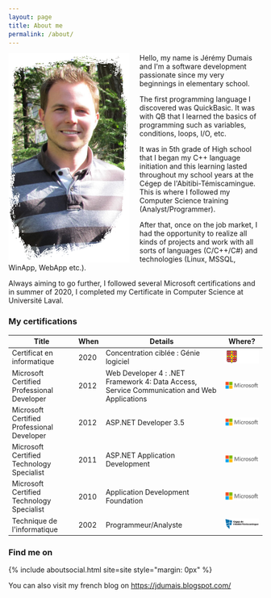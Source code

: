 ```yaml
---
layout: page
title: About me
permalink: /about/
---
```


<img src="/assets/jedphoto.png" width="240" style="float:left; margin-right: 20px" />

Hello, my name is Jérémy Dumais and I'm a software development passionate since my very beginnings in elementary school. 

The first programming language I discovered was QuickBasic. It was with QB that I learned the basics of programming such as variables, conditions, loops, I/O, etc. 

It was in 5th grade of High school that I began my C++ language initiation and this learning lasted throughout my school years at the Cégep de l'Abitibi-Témiscamingue. 
This is where I followed my Computer Science training (Analyst/Programmer). 

After that, once on the job market, I had the opportunity to realize all kinds of projects and work with all sorts of languages (C/C++/C#) and technologies (Linux, MSSQL, WinApp, WebApp etc.). 

Always aiming to go further, I followed several Microsoft certifications and in summer of 2020, I completed my Certificate in Computer Science at Université Laval.


### My certifications

|Title|When|Details|Where?|
|---|---|---|---|
|Certificat en informatique|2020|Concentration ciblée : Génie logiciel|<img src="/assets/ulaval.png" />|
|Microsoft Certified Professional Developer|2012|Web Developer 4 : .NET Framework 4: Data Access, Service Communication and Web Applications|<img src="/assets/microsoft.png" />|
|Microsoft Certified Professional Developer|2012|ASP.NET Developer 3.5|<img src="/assets/microsoft.png" />|
|Microsoft Certified Technology Specialist|2011|ASP.NET Application Development|<img src="/assets/microsoft.png" />|
|Microsoft Certified Technology Specialist|2010|Application Development Foundation|<img src="/assets/microsoft.png" />|
|Technique de l'informatique|2002|Programmeur/Analyste|<img src="/assets/cegepat.png" />|

### Find me on

{% include aboutsocial.html site=site style="margin: 0px" %}

<p style="margin-top:10px">You can also visit my french blog on <a href="https://jdumais.blogspot.com" target="_blank">https://jdumais.blogspot.com/</a></p>

